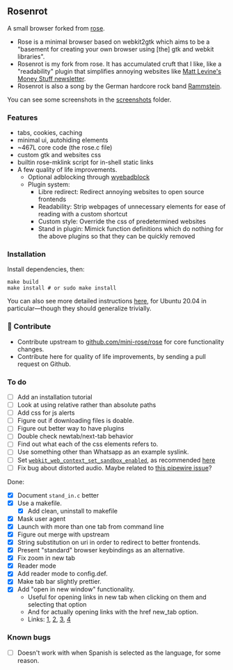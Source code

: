 ## Rosenrot

A small browser forked from [rose](https://github.com/mini-rose/rose). 

- Rose is a minimal browser based on webkit2gtk which aims to be a "basement for creating your own browser using [the] gtk and webkit libraries". 
- Rosenrot is my fork from rose. It has accumulated cruft that I like, like a "readability" plugin that simplifies annoying websites like [Matt Levine's Money Stuff newsletter](https://www.bloomberg.com/opinion/articles/2022-10-18/matt-levine-s-money-stuff-credit-suisse-was-a-reverse-meme-stock).
- Rosenrot is also a song by the German hardcore rock band [Rammstein](https://www.youtube.com/watch?v=af59U2BRRAU).

You can see some screenshots in the [screenshots](./screenshots) folder.

### Features

- tabs, cookies, caching
- minimal ui, autohiding elements
- ~467L core code (the rose.c file)
- custom gtk and websites css
- builtin rose-mklink script for in-shell static links
- A few quality of life improvements.
  - Optional adblocking through [wyebadblock](https://github.com/jun7/wyebadblock)
  - Plugin system:
    - Libre redirect: Redirect annoying websites to open source frontends
    - Readability: Strip webpages of unnecessary elements for ease of reading with a custom shortcut
    - Custom style: Override the css of predetermined websites
    - Stand in plugin: Mimick function definitions which do nothing for the above plugins so that they can be quickly removed

### Installation

Install dependencies, then:

```
make build
make install # or sudo make install
```

You can also see more detailed instructions [here](./user-scripts/ubuntu-20.04/install-with-dependencies.sh), for Ubuntu 20.04 in particular—though they should generalize trivially.

### 👐 Contribute

- Contribute upstream to [github.com/mini-rose/rose](https://github.com/mini-rose/) for core functionality changes.
- Contribute here for quality of life improvements, by sending a pull request on Github.

### To do

- [ ] Add an installation tutorial
- [ ] Look at using relative rather than absolute paths
- [ ] Add css for js alerts
- [ ] Figure out if downloading files is doable.
- [ ] Figure out better way to have plugins
- [ ] Double check newtab/next-tab behavior
- [ ] Find out what each of the css elements refers to.
- [ ] Use something other than Whatsapp as an example syslink.
- [ ] Set [`webkit_web_context_set_sandbox_enabled`](<https://webkitgtk.org/reference/webkit2gtk/2.36.8/WebKitWebContext.html#webkit-web-context-set-sandbox-enabled>), as recommended [here](<https://blogs.gnome.org/mcatanzaro/2022/11/04/stop-using-qtwebkit/>)
- [ ] Fix bug about distorted audio. Maybe related to [this pipewire issue](<https://gitlab.freedesktop.org/pipewire/pipewire/-/issues/1547>)?

Done:

- [x] Document `stand_in.c` better
- [x] Use a makefile.
  - [x] Add clean, uninstall to makefile
- [x] Mask user agent
- [x] Launch with more than one tab from command line
- [x] Figure out merge with upstream
- [x] String substitution on uri in order to redirect to better frontends.
- [x] Present "standard" browser keybindings as an alternative.
- [x] Fix zoom in new tab
- [x] Reader mode
- [x] Add reader mode to config.def.
- [x] Make tab bar slightly prettier.
- [x] Add "open in new window" functionality. 
  - Useful for opening links in new tab when clicking on them and selecting that option
  - And for actually opening links with the href new_tab option.
  - Links: [1](<https://docs.gtk.org/gobject/func.signal_connect.html>), [2](<https://webkitgtk.org/reference/webkit2gtk/2.37.90/signal.AutomationSession.create-web-view.html>), [3](<https://webkitgtk.org/reference/webkit2gtk/2.26.0/WebKitWebView.html#WebKitWebView-create>), [4](<https://stackoverflow.com/questions/40180757/webkit2gtk-get-new-window-link>)

### Known bugs

- [ ] Doesn't work with when Spanish is selected as the language, for some reason. 
